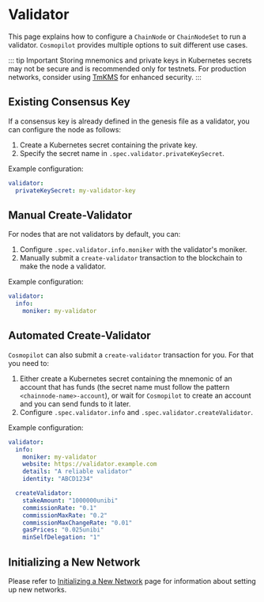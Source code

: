 # Validator

This page explains how to configure a `ChainNode` or `ChainNodeSet` to run a validator. `Cosmopilot` provides multiple options to suit different use cases.

::: tip Important
Storing mnemonics and private keys in Kubernetes secrets may not be secure and is recommended only for testnets. For production networks, consider using [TmKMS](11-tmkms) for enhanced security.
:::

## Existing Consensus Key

If a consensus key is already defined in the genesis file as a validator, you can configure the node as follows:

1. Create a Kubernetes secret containing the private key.
2. Specify the secret name in `.spec.validator.privateKeySecret`.

Example configuration:
```yaml
validator:
  privateKeySecret: my-validator-key
```

## Manual Create-Validator

For nodes that are not validators by default, you can:
1. Configure `.spec.validator.info.moniker` with the validator's moniker.
2. Manually submit a `create-validator` transaction to the blockchain to make the node a validator.

Example configuration:
```yaml
validator:
  info:
    moniker: my-validator
```

## Automated Create-Validator

`Cosmopilot` can also submit a `create-validator` transaction for you. For that you need to:
1. Either create a Kubernetes secret containing the mnemonic of an account that has funds (the secret name must follow the pattern `<chainnode-name>-account`), or wait for `Cosmopilot` to create an account and you can send funds to it later.
2. Configure `.spec.validator.info` and `.spec.validator.createValidator`.

Example configuration:
```yaml
validator:
  info:
    moniker: my-validator
    website: https://validator.example.com
    details: "A reliable validator"
    identity: "ABCD1234"

  createValidator:
    stakeAmount: "1000000unibi"
    commissionRate: "0.1"
    commissionMaxRate: "0.2"
    commissionMaxChangeRate: "0.01"
    gasPrices: "0.025unibi"
    minSelfDelegation: "1"
```

## Initializing a New Network

Please refer to [Initializing a New Network](10-initializing-new-network) page for information about setting up new networks.